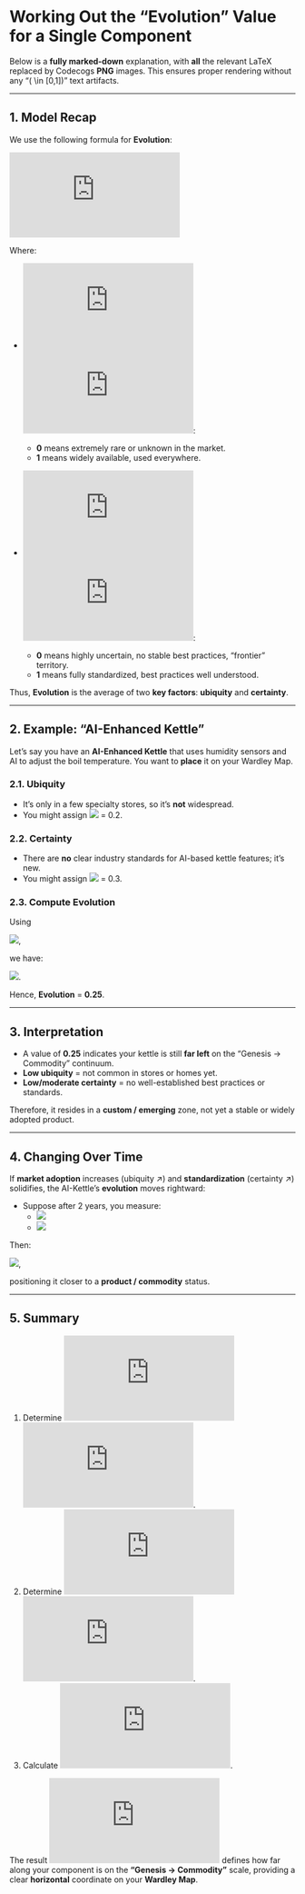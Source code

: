 # Working Out the “Evolution” Value for a Single Component

Below is a **fully marked-down** explanation, with **all** the relevant LaTeX replaced by Codecogs **PNG** images. This ensures proper rendering without any “\( \in [0,1]\)” text artifacts.

---

## 1. Model Recap

We use the following formula for **Evolution**:

![](https://latex.codecogs.com/png.latex?E%28c_i%29%20%3D%20%5Cfrac%7B%5Cmathrm%7Bubiq%7D%28c_i%29%20+%20%5Cmathrm%7Bcert%7D%28c_i%29%7D%7B2%7D)

Where:

- ![](https://latex.codecogs.com/png.latex?%5Cmathrm%7Bubiq%7D%28c_i%29) ![](https://latex.codecogs.com/png.latex?%5Cin%20%5B0%2C1%5D):  
  - **0** means extremely rare or unknown in the market.  
  - **1** means widely available, used everywhere.

- ![](https://latex.codecogs.com/png.latex?%5Cmathrm%7Bcert%7D%28c_i%29) ![](https://latex.codecogs.com/png.latex?%5Cin%20%5B0%2C1%5D):  
  - **0** means highly uncertain, no stable best practices, “frontier” territory.  
  - **1** means fully standardized, best practices well understood.

Thus, **Evolution** is the average of two **key factors**: **ubiquity** and **certainty**.

---

## 2. Example: “AI-Enhanced Kettle”

Let’s say you have an **AI-Enhanced Kettle** that uses humidity sensors and AI to adjust the boil temperature. You want to **place** it on your Wardley Map.

### 2.1. Ubiquity

- It’s only in a few specialty stores, so it’s **not** widespread.  
- You might assign ![](https://latex.codecogs.com/png.latex?%5Cmathrm%7Bubiq%7D%28AI%5Ctext{-}Kettle%29) = 0.2.

### 2.2. Certainty

- There are **no** clear industry standards for AI-based kettle features; it’s new.  
- You might assign ![](https://latex.codecogs.com/png.latex?%5Cmathrm%7Bcert%7D%28AI%5Ctext{-}Kettle%29) = 0.3.

### 2.3. Compute Evolution

Using

![](https://latex.codecogs.com/png.latex?E%28AI%5Ctext{-}Kettle%29%20%3D%20%5Cfrac%7B%5Cmathrm%7Bubiq%7D%28AI%5Ctext{-}Kettle%29%20+%20%5Cmathrm%7Bcert%7D%28AI%5Ctext{-}Kettle%29%7D%7B2%7D),

we have:

![](https://latex.codecogs.com/png.latex?E%28AI%5Ctext{-}Kettle%29%20%3D%20%5Cfrac%7B0.2%20+%200.3%7D%7B2%7D%20%3D%200.25).

Hence, **Evolution** = **0.25**.

---

## 3. Interpretation

- A value of **0.25** indicates your kettle is still **far left** on the “Genesis → Commodity” continuum.  
- **Low ubiquity** = not common in stores or homes yet.  
- **Low/moderate certainty** = no well-established best practices or standards.

Therefore, it resides in a **custom / emerging** zone, not yet a stable or widely adopted product.

---

## 4. Changing Over Time

If **market adoption** increases (ubiquity ↗) and **standardization** (certainty ↗) solidifies, the AI-Kettle’s **evolution** moves rightward:

- Suppose after 2 years, you measure:
  - ![](https://latex.codecogs.com/png.latex?%5Cmathrm%7Bubiq%7D%28AI%5Ctext{-}Kettle%29%20%3D%200.7)  
  - ![](https://latex.codecogs.com/png.latex?%5Cmathrm%7Bcert%7D%28AI%5Ctext{-}Kettle%29%20%3D%200.6)

Then:

![](https://latex.codecogs.com/png.latex?E%28AI%5Ctext{-}Kettle%29%20%3D%20%5Cfrac%7B0.7%20+%200.6%7D%7B2%7D%20%3D%200.65),

positioning it closer to a **product / commodity** status.

---

## 5. Summary

1. Determine ![](https://latex.codecogs.com/png.latex?%5Cmathrm%7Bubiq%7D%28c_i%29) ![](https://latex.codecogs.com/png.latex?%5Cin%20%5B0%2C1%5D).  
2. Determine ![](https://latex.codecogs.com/png.latex?%5Cmathrm%7Bcert%7D%28c_i%29) ![](https://latex.codecogs.com/png.latex?%5Cin%20%5B0%2C1%5D).  
3. Calculate ![](https://latex.codecogs.com/png.latex?E%28c_i%29%20%3D%20%5Cfrac%7B%5Cmathrm%7Bubiq%7D%28c_i%29%20+%20%5Cmathrm%7Bcert%7D%28c_i%29%7D%7B2%7D).

The result ![](https://latex.codecogs.com/png.latex?E%28c_i%29) defines how far along your component is on the **“Genesis → Commodity”** scale, providing a clear **horizontal** coordinate on your **Wardley Map**.
